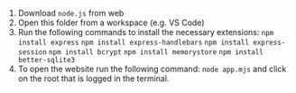 1. Download `node.js` from web
2. Open this folder from a workspace (e.g. VS Code)
3. Run the following commands to install the necessary extensions:
`npm install express`
`npm install express-handlebars`
`npm install express-session`
`npm install bcrypt`
`npm install memorystore`
`npm install better-sqlite3`
4. To open the website run the following command: `node app.mjs` and click on the root that is logged in the terminal.